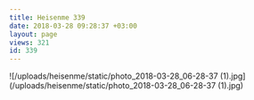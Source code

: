 ```yaml
---
title: Heisenme 339
date: 2018-03-28 09:28:37 +03:00
layout: page
views: 321
id: 339
---
```


![/uploads/heisenme/static/photo_2018-03-28_06-28-37 (1).jpg](/uploads/heisenme/static/photo_2018-03-28_06-28-37 (1).jpg)
